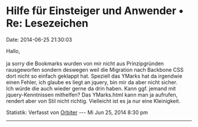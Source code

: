 Hilfe für Einsteiger und Anwender • Re: Lesezeichen
===================================================

Date: 2014-06-25 21:30:03

Hallo,\
\
ja sorry die Bookmarks wurden von mir nicht aus Prinzipgründen
rausgeworfen sondern deswegen weil die Migration nach Backbone CSS dort
nicht so einfach geklappt hat. Speziell das YMarks hat da irgendwie
einen Fehler, ich glaube es liegt an jquery, bin mir da aber nicht
sicher.\
Ich würde die auch wieder gerne da drin haben. Kann ggf. jemand mit
jquery-Kenntnissen mithelfen? Das YMarks.html kann man ja aufrufen,
rendert aber von Stil nicht richtig. Vielleicht ist es ja nur eine
Kleinigkeit.

Statistik: Verfasst von
[Orbiter](http://forum.yacy-websuche.de/memberlist.php?mode=viewprofile&u=2)
--- Mi Jun 25, 2014 8:30 pm

------------------------------------------------------------------------
